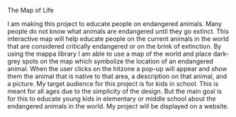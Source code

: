 The Map of Life

I am making this project to educate people on endangered animals. Many people do not know what animals are endangered until they go extinct. This interactive map will help educate people on the current animals in the world that are considered critically endangered or on the brink of extinction. By using the mappa library I am able to use a map of the world and place dark-grey spots on the map which symbolize the location of an endangered animal. When the user clicks on the hitzone a pop-up will appear and show them the animal that is native to that area, a description on that animal, and a picture. My target audience for this project is for kids in school. This is meant for all ages due to the simplicity of the design. But the main goal is for this to educate young kids in elementary or middle school about the endangered animals in the world. My project will be displayed on a website.

